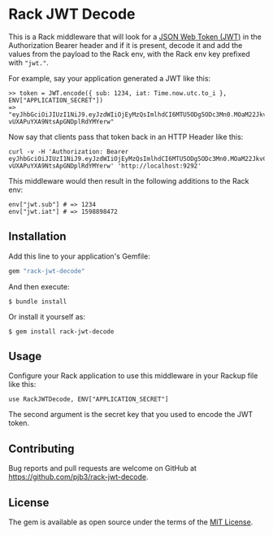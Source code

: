 # Rack JWT Decode

This is a Rack middleware that will look for a [JSON Web Token (JWT)](https://jwt.io) in the Authorization Bearer header and if it is present, decode it and add the values from the payload to the Rack env, with the Rack env key prefixed with `"jwt."`.

For example, say your application generated a JWT like this:

    >> token = JWT.encode({ sub: 1234, iat: Time.now.utc.to_i }, ENV["APPLICATION_SECRET"])
    => "eyJhbGciOiJIUzI1NiJ9.eyJzdWIiOjEyMzQsImlhdCI6MTU5ODg5ODc3Mn0.MOaM22JkvCi2Bg-vUXAPuYXA9NtsApGNDplRdYMYerw"

Now say that clients pass that token back in an HTTP Header like this:

    curl -v -H 'Authorization: Bearer eyJhbGciOiJIUzI1NiJ9.eyJzdWIiOjEyMzQsImlhdCI6MTU5ODg5ODc3Mn0.MOaM22JkvCi2Bg-vUXAPuYXA9NtsApGNDplRdYMYerw' 'http://localhost:9292'

This middleware would then result in the following additions to the Rack env:

    env["jwt.sub"] # => 1234
    env["jwt.iat"] # => 1598898472

## Installation

Add this line to your application's Gemfile:

```ruby
gem "rack-jwt-decode"
```

And then execute:

    $ bundle install

Or install it yourself as:

    $ gem install rack-jwt-decode

## Usage

Configure your Rack application to use this middleware in your Rackup file like this:

    use RackJWTDecode, ENV["APPLICATION_SECRET"]

The second argument is the secret key that you used to encode the JWT token.

## Contributing

Bug reports and pull requests are welcome on GitHub at https://github.com/pjb3/rack-jwt-decode.

## License

The gem is available as open source under the terms of the [MIT License](https://opensource.org/licenses/MIT).
